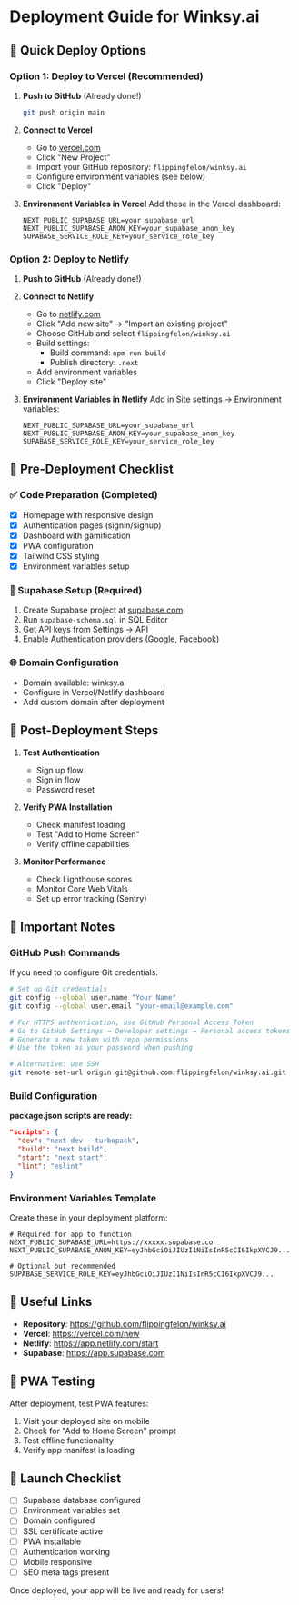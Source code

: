 # Deployment Guide for Winksy.ai

## 🚀 Quick Deploy Options

### Option 1: Deploy to Vercel (Recommended)

1. **Push to GitHub** (Already done!)
   ```bash
   git push origin main
   ```

2. **Connect to Vercel**
   - Go to [vercel.com](https://vercel.com)
   - Click "New Project"
   - Import your GitHub repository: `flippingfelon/winksy.ai`
   - Configure environment variables (see below)
   - Click "Deploy"

3. **Environment Variables in Vercel**
   Add these in the Vercel dashboard:
   ```
   NEXT_PUBLIC_SUPABASE_URL=your_supabase_url
   NEXT_PUBLIC_SUPABASE_ANON_KEY=your_supabase_anon_key
   SUPABASE_SERVICE_ROLE_KEY=your_service_role_key
   ```

### Option 2: Deploy to Netlify

1. **Push to GitHub** (Already done!)

2. **Connect to Netlify**
   - Go to [netlify.com](https://netlify.com)
   - Click "Add new site" → "Import an existing project"
   - Choose GitHub and select `flippingfelon/winksy.ai`
   - Build settings:
     - Build command: `npm run build`
     - Publish directory: `.next`
   - Add environment variables
   - Click "Deploy site"

3. **Environment Variables in Netlify**
   Add in Site settings → Environment variables:
   ```
   NEXT_PUBLIC_SUPABASE_URL=your_supabase_url
   NEXT_PUBLIC_SUPABASE_ANON_KEY=your_supabase_anon_key
   SUPABASE_SERVICE_ROLE_KEY=your_service_role_key
   ```

## 📝 Pre-Deployment Checklist

### ✅ Code Preparation (Completed)
- [x] Homepage with responsive design
- [x] Authentication pages (signin/signup)
- [x] Dashboard with gamification
- [x] PWA configuration
- [x] Tailwind CSS styling
- [x] Environment variables setup

### 🔧 Supabase Setup (Required)
1. Create Supabase project at [supabase.com](https://supabase.com)
2. Run `supabase-schema.sql` in SQL Editor
3. Get API keys from Settings → API
4. Enable Authentication providers (Google, Facebook)

### 🌐 Domain Configuration
- Domain available: winksy.ai
- Configure in Vercel/Netlify dashboard
- Add custom domain after deployment

## 🎯 Post-Deployment Steps

1. **Test Authentication**
   - Sign up flow
   - Sign in flow
   - Password reset

2. **Verify PWA Installation**
   - Check manifest loading
   - Test "Add to Home Screen"
   - Verify offline capabilities

3. **Monitor Performance**
   - Check Lighthouse scores
   - Monitor Core Web Vitals
   - Set up error tracking (Sentry)

## 🚨 Important Notes

### GitHub Push Commands
If you need to configure Git credentials:

```bash
# Set up Git credentials
git config --global user.name "Your Name"
git config --global user.email "your-email@example.com"

# For HTTPS authentication, use GitHub Personal Access Token
# Go to GitHub Settings → Developer settings → Personal access tokens
# Generate a new token with repo permissions
# Use the token as your password when pushing

# Alternative: Use SSH
git remote set-url origin git@github.com:flippingfelon/winksy.ai.git
```

### Build Configuration

**package.json scripts are ready:**
```json
"scripts": {
  "dev": "next dev --turbopack",
  "build": "next build",
  "start": "next start",
  "lint": "eslint"
}
```

### Environment Variables Template

Create these in your deployment platform:

```env
# Required for app to function
NEXT_PUBLIC_SUPABASE_URL=https://xxxxx.supabase.co
NEXT_PUBLIC_SUPABASE_ANON_KEY=eyJhbGciOiJIUzI1NiIsInR5cCI6IkpXVCJ9...

# Optional but recommended
SUPABASE_SERVICE_ROLE_KEY=eyJhbGciOiJIUzI1NiIsInR5cCI6IkpXVCJ9...
```

## 🔗 Useful Links

- **Repository**: https://github.com/flippingfelon/winksy.ai
- **Vercel**: https://vercel.com/new
- **Netlify**: https://app.netlify.com/start
- **Supabase**: https://app.supabase.com

## 📱 PWA Testing

After deployment, test PWA features:
1. Visit your deployed site on mobile
2. Check for "Add to Home Screen" prompt
3. Test offline functionality
4. Verify app manifest is loading

## 🎉 Launch Checklist

- [ ] Supabase database configured
- [ ] Environment variables set
- [ ] Domain configured
- [ ] SSL certificate active
- [ ] PWA installable
- [ ] Authentication working
- [ ] Mobile responsive
- [ ] SEO meta tags present

Once deployed, your app will be live and ready for users!






